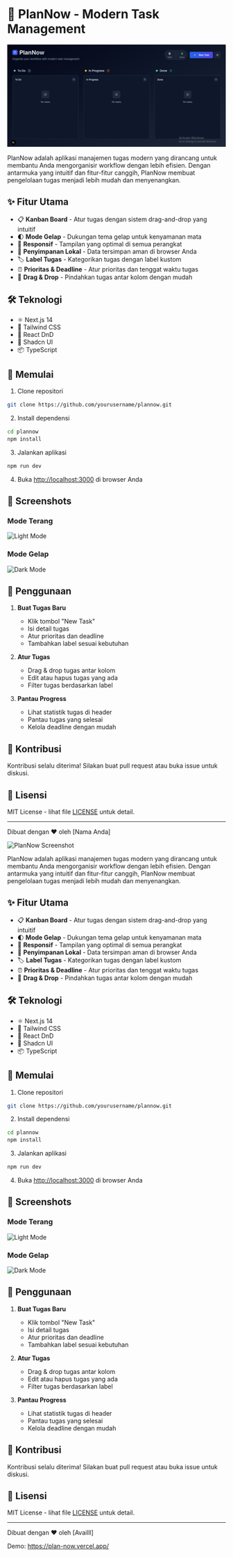 # 🚀 PlanNow - Modern Task Management

![PlanNow Screenshot](./public/PlanNow.png)

PlanNow adalah aplikasi manajemen tugas modern yang dirancang untuk membantu Anda mengorganisir workflow dengan lebih efisien. Dengan antarmuka yang intuitif dan fitur-fitur canggih, PlanNow membuat pengelolaan tugas menjadi lebih mudah dan menyenangkan.

## ✨ Fitur Utama

- 📋 **Kanban Board** - Atur tugas dengan sistem drag-and-drop yang intuitif
- 🌓 **Mode Gelap** - Dukungan tema gelap untuk kenyamanan mata
- 📱 **Responsif** - Tampilan yang optimal di semua perangkat
- 💾 **Penyimpanan Lokal** - Data tersimpan aman di browser Anda
- 🏷️ **Label Tugas** - Kategorikan tugas dengan label kustom
- ⏰ **Prioritas & Deadline** - Atur prioritas dan tenggat waktu tugas
- 🔄 **Drag & Drop** - Pindahkan tugas antar kolom dengan mudah

## 🛠️ Teknologi

- ⚛️ Next.js 14
- 🎨 Tailwind CSS
- 🔄 React DnD
- 🌈 Shadcn UI
- 📦 TypeScript

## 🚀 Memulai

1. Clone repositori
```bash
git clone https://github.com/yourusername/plannow.git
```

2. Install dependensi
```bash
cd plannow
npm install
```

3. Jalankan aplikasi
```bash
npm run dev
```

4. Buka [http://localhost:3000](http://localhost:3000) di browser Anda

## 📸 Screenshots

### Mode Terang
![Light Mode](./public/light-mode.png)

### Mode Gelap
![Dark Mode](./public/dark-mode.png)

## 🎯 Penggunaan

1. **Buat Tugas Baru**
   - Klik tombol "New Task"
   - Isi detail tugas
   - Atur prioritas dan deadline
   - Tambahkan label sesuai kebutuhan

2. **Atur Tugas**
   - Drag & drop tugas antar kolom
   - Edit atau hapus tugas yang ada
   - Filter tugas berdasarkan label

3. **Pantau Progress**
   - Lihat statistik tugas di header
   - Pantau tugas yang selesai
   - Kelola deadline dengan mudah

## 🤝 Kontribusi

Kontribusi selalu diterima! Silakan buat pull request atau buka issue untuk diskusi.

## 📝 Lisensi

MIT License - lihat file [LICENSE](LICENSE) untuk detail.

---

Dibuat dengan ❤️ oleh [Nama Anda]

![PlanNow Screenshot](./public/screenshot.png)

PlanNow adalah aplikasi manajemen tugas modern yang dirancang untuk membantu Anda mengorganisir workflow dengan lebih efisien. Dengan antarmuka yang intuitif dan fitur-fitur canggih, PlanNow membuat pengelolaan tugas menjadi lebih mudah dan menyenangkan.

## ✨ Fitur Utama

- 📋 **Kanban Board** - Atur tugas dengan sistem drag-and-drop yang intuitif
- 🌓 **Mode Gelap** - Dukungan tema gelap untuk kenyamanan mata
- 📱 **Responsif** - Tampilan yang optimal di semua perangkat
- 💾 **Penyimpanan Lokal** - Data tersimpan aman di browser Anda
- 🏷️ **Label Tugas** - Kategorikan tugas dengan label kustom
- ⏰ **Prioritas & Deadline** - Atur prioritas dan tenggat waktu tugas
- 🔄 **Drag & Drop** - Pindahkan tugas antar kolom dengan mudah

## 🛠️ Teknologi

- ⚛️ Next.js 14
- 🎨 Tailwind CSS
- 🔄 React DnD
- 🌈 Shadcn UI
- 📦 TypeScript

## 🚀 Memulai

1. Clone repositori
```bash
git clone https://github.com/yourusername/plannow.git
```

2. Install dependensi
```bash
cd plannow
npm install
```

3. Jalankan aplikasi
```bash
npm run dev
```

4. Buka [http://localhost:3000](http://localhost:3000) di browser Anda

## 📸 Screenshots

### Mode Terang
![Light Mode](./public/light-mode.png)

### Mode Gelap
![Dark Mode](./public/dark-mode.png)

## 🎯 Penggunaan

1. **Buat Tugas Baru**
   - Klik tombol "New Task"
   - Isi detail tugas
   - Atur prioritas dan deadline
   - Tambahkan label sesuai kebutuhan

2. **Atur Tugas**
   - Drag & drop tugas antar kolom
   - Edit atau hapus tugas yang ada
   - Filter tugas berdasarkan label

3. **Pantau Progress**
   - Lihat statistik tugas di header
   - Pantau tugas yang selesai
   - Kelola deadline dengan mudah

## 🤝 Kontribusi

Kontribusi selalu diterima! Silakan buat pull request atau buka issue untuk diskusi.

## 📝 Lisensi

MIT License - lihat file [LICENSE](LICENSE) untuk detail.

---

Dibuat dengan ❤️ oleh [Availll]

Demo: https://plan-now.vercel.app/
